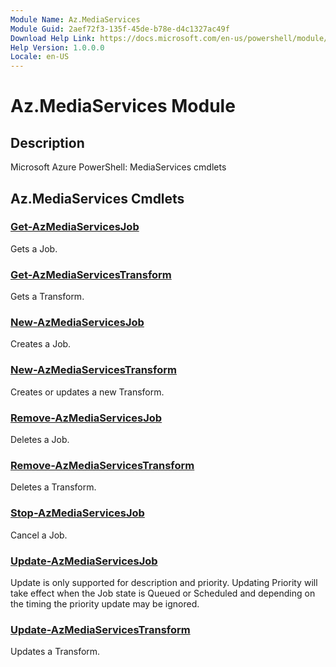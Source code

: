 ```yaml
---
Module Name: Az.MediaServices
Module Guid: 2aef72f3-135f-45de-b78e-d4c1327ac49f
Download Help Link: https://docs.microsoft.com/en-us/powershell/module/az.mediaservices
Help Version: 1.0.0.0
Locale: en-US
---
```


# Az.MediaServices Module
## Description
Microsoft Azure PowerShell: MediaServices cmdlets

## Az.MediaServices Cmdlets
### [Get-AzMediaServicesJob](Get-AzMediaServicesJob.md)
Gets a Job.

### [Get-AzMediaServicesTransform](Get-AzMediaServicesTransform.md)
Gets a Transform.

### [New-AzMediaServicesJob](New-AzMediaServicesJob.md)
Creates a Job.

### [New-AzMediaServicesTransform](New-AzMediaServicesTransform.md)
Creates or updates a new Transform.

### [Remove-AzMediaServicesJob](Remove-AzMediaServicesJob.md)
Deletes a Job.

### [Remove-AzMediaServicesTransform](Remove-AzMediaServicesTransform.md)
Deletes a Transform.

### [Stop-AzMediaServicesJob](Stop-AzMediaServicesJob.md)
Cancel a Job.

### [Update-AzMediaServicesJob](Update-AzMediaServicesJob.md)
Update is only supported for description and priority.
Updating Priority will take effect when the Job state is Queued or Scheduled and depending on the timing the priority update may be ignored.

### [Update-AzMediaServicesTransform](Update-AzMediaServicesTransform.md)
Updates a Transform.

